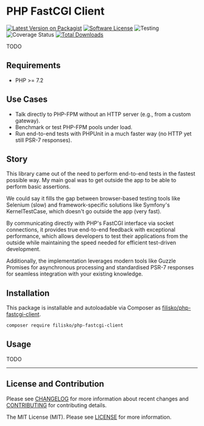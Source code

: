 # PHP FastCGI Client

[![Latest Version on Packagist][ico-version]][link-packagist]
[![Software License][ico-license]](LICENSE)
![Testing][ico-tests]
![Coverage Status][ico-coverage]
[![Total Downloads][ico-downloads]][link-packagist]

TODO

## Requirements

* PHP >= 7.2

## Use Cases

- Talk directly to PHP-FPM without an HTTP server (e.g., from a custom gateway).
- Benchmark or test PHP-FPM pools under load.
- Run end-to-end tests with PHPUnit in a much faster way (no HTTP yet still PSR-7 responses).

## Story

This library came out of the need to perform end-to-end tests in the fastest possible way. My main goal was to get outside the app to be able to perform basic assertions.

We could say it fills the gap between browser-based testing tools like Selenium (slow) and framework-specific solutions like Symfony's KernelTestCase, which doesn't go outside the app (very fast).

By communicating directly with PHP's FastCGI interface via socket connections, it provides true end-to-end feedback with exceptional performance, which allows developers to test their applications from the outside while maintaining the speed needed for efficient test-driven development. 

Additionally, the implementation leverages modern tools like Guzzle Promises for asynchronous processing and standardised PSR-7 responses for seamless integration with your existing knowledge.

## Installation

This package is installable and autoloadable via Composer as [filisko/php-fastcgi-client](https://packagist.org/packages/filisko/php-fastcgi-client).

```sh
composer require filisko/php-fastcgi-client
```

## Usage

TODO

---

## License and Contribution

Please see [CHANGELOG](CHANGELOG.md) for more information about recent changes and [CONTRIBUTING](CONTRIBUTING.md) for contributing details.

The MIT License (MIT). Please see [LICENSE](LICENSE) for more information.

[ico-version]: https://img.shields.io/packagist/v/filisko/php-fastcgi-client.svg?style=flat
[ico-license]: https://img.shields.io/badge/license-MIT-informational.svg?style=flat
[ico-tests]: https://github.com/filisko/php-fastcgi-client/workflows/testing/badge.svg
[ico-coverage]: https://coveralls.io/repos/github/filisko/php-fastcgi-client/badge.svg?branch=main
[ico-downloads]: https://img.shields.io/packagist/dt/filisko/php-fastcgi-client.svg?style=flat

[link-packagist]: https://packagist.org/packages/filisko/php-fastcgi-client

